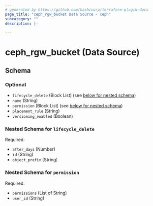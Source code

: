 ```yaml
---
# generated by https://github.com/hashicorp/terraform-plugin-docs
page_title: "ceph_rgw_bucket Data Source - ceph"
subcategory: ""
description: |-
  
---
```


# ceph_rgw_bucket (Data Source)





<!-- schema generated by tfplugindocs -->
## Schema

### Optional

- `lifecycle_delete` (Block List) (see [below for nested schema](#nestedblock--lifecycle_delete))
- `name` (String)
- `permission` (Block List) (see [below for nested schema](#nestedblock--permission))
- `placement_rule` (String)
- `versioning_enabled` (Boolean)

<a id="nestedblock--lifecycle_delete"></a>
### Nested Schema for `lifecycle_delete`

Required:

- `after_days` (Number)
- `id` (String)
- `object_prefix` (String)


<a id="nestedblock--permission"></a>
### Nested Schema for `permission`

Required:

- `permissions` (List of String)
- `user_id` (String)
